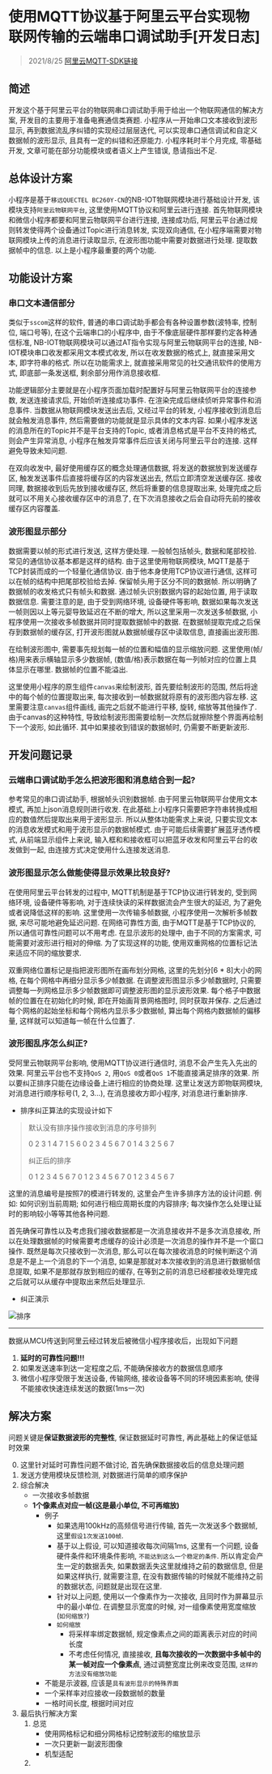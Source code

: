 # 使用MQTT协议基于阿里云平台实现物联网传输的云端串口调试助手[开发日志]

> 2021/8/25
> [阿里云MQTT-SDK链接](https://github.com/aliyun/alibabacloud-iot-device-sdk)

## 简述

开发这个基于阿里云平台的物联网串口调试助手用于给出一个物联网通信的解决方案, 开发目的主要用于准备电赛通信类赛题. 小程序从一开始串口文本接收到波形显示, 再到数据流乱序纠错的实现经过层层迭代, 可以实现串口通信调试和自定义数据帧的波形显示, 且具有一定的纠错和还原能力. 小程序耗时半个月完成, 零基础开发, 文章可能在部分功能模块或者语义上产生错误, 恳请指出不足.

## 总体设计方案

小程序是基于`移远QUECTEL BC260Y-CN`的NB-IOT物联网模块进行基础设计开发, 该模块支持`阿里云物联网平台`, 这里使用MQTT协议和阿里云进行连接. 首先物联网模块和微信小程序都要和阿里云物联网平台进行连接, 连接成功后, 阿里云平台通过规则转发使得两个设备通过Topic进行消息转发, 实现双向通信, 在小程序端需要对物联网模块上传的消息进行读取显示, 在波形图功能中需要对数据进行处理. 提取数据帧中的信息. 以上是小程序最重要的两个功能.

## 功能设计方案

### 串口文本通信部分

类似于`sscom`这样的软件, 普通的串口调试助手都会有各种设置参数(波特率, 控制位, 端口号等), 在这个云端串口的小程序中, 由于不像底层硬件那样要约定各种通信标准, NB-IOT物联网模块可以通过AT指令实现与阿里云物联网平台的连接, NB-IOT模块串口收发都采用文本模式收发, 所以在收发数据的格式上, 就直接采用文本, 即字符串的格式. 所以在功能需求上, 就直接采用常见的社交通讯软件的使用方式, 即底部一条发送框, 剩余部分用作消息接收框.

功能逻辑部分主要就是在小程序页面加载时配置好与阿里云物联网平台的连接参数, 发送连接请求后, 开始侦听连接成功事件. 在渲染完成后继续侦听异常事件和消息事件. 当数据从物联网模块发送出去后, 又经过平台的转发, 小程序接收到消息后就会触发消息事件, 然后需要做的功能就是显示具体的文本内容. 如果小程序发送的消息所在的Topic并不是平台支持的Topic, 或者消息格式是平台不支持的格式, 则会产生异常消息, 小程序在触发异常事件后应该关闭与阿里云平台的连接. 这样避免导致未知问题.

在双向收发中, 最好使用缓存区的概念处理通信数据, 将发送的数据放到发送缓存区, 触发发送事件后直接将缓存区的内容发送出去, 然后立即清空发送缓存区. 接收同理, 数据接收到后先放到接收缓存区, 然后将重要的信息提取出来, 处理完成之后就可以不用关心接收缓存区中的消息了, 在下次消息接收之后会自动将先前的接收缓存区内容覆盖.

### 波形图显示部分

数据需要以帧的形式进行发送, 这样方便处理. 一般帧包括帧头, 数据和尾部校验. 常见的通信协议基本都是这样的结构. 由于这里使用物联网模块, MQTT是基于TCP封装而成的一个轻量化通信协议. 由于他本身使用TCP协议进行通信, 这样可以在帧的结构中把尾部校验给去掉. 保留帧头用于区分不同的数据帧. 所以明确了数据帧的收发格式只有帧头和数据. 通过帧头识别数据内容的起始位置, 用于读取数据信息. 需要注意的是, 由于受到网络环境, 设备硬件等影响, 数据如果每次发送一帧则因以上等元婴导致延迟在不断的增大, 所以这里采用一次发送多帧数据, 小程序使用一次接收多帧数据并同时提取数据帧中的数据. 在数据帧提取完成之后保存到数据帧的缓存区, 打开波形图就从数据帧缓存区中读取信息, 直接画出波形图.

在绘制波形图中, 需要事先规划每一帧的位置和幅值的显示缩放问题. 这里使用(帧/格)用来表示横轴显示多少数据帧, (数值/格)表示数据在每一列帧对应的位置上具体显示在哪里. 数据帧的位置不能溢出.

这里使用小程序的原生组件`canvas`来绘制波形, 首先要绘制波形的范围, 然后将途中的每个帧的位置提取出来, 每次接收到一帧数据就将原有的波形图内容左移. 这里需要注意`canvas`组件画线, 画完之后就不能进行平移, 旋转, 缩放等其他操作了. 由于canvas的这种特性, 导致绘制波形图需要绘制一次然后就擦除整个界面再绘制下一个波形, 如此循环. 其中如果接收到错误的数据帧时, 仍需要不断更新波形.

## 开发问题记录

### 云端串口调试助手怎么把波形图和消息结合到一起?

参考常见的串口调试助手, 根据帧头识别数据帧. 由于阿里云物联网平台使用文本模式, 再加上json消息规则进行收发. 在此基础上小程序只需要把字符串转换成相应的数值然后提取出来用于波形显示. 所以从整体功能需求上来说, 只要实现文本的消息收发模式和用于波形显示的数据帧模式. 由于可能后续需要扩展蓝牙透传模式, 从前端显示组件上来说, 输入框和和接收框可以把蓝牙收发和阿里云平台的收发做到一起, 由连接方式决定使用什么连接发送消息.

### 波形图显示怎么做能使得显示效果比较良好?

在使用阿里云平台转发的过程中, MQTT机制是基于TCP协议进行转发的, 受到网络环境, 设备硬件等影响, 对于连续快读的采样数据流会产生很大的延迟, 为了避免或者说降低这样的影响. 这里使用一次传输多帧数据, 小程序使用一次解析多帧数据, 来尽可能地避免延迟问题. 在网络可靠性方面, 由于MQTT是基于TCP协议的, 所以通信可靠性问题可以不用考虑. 在显示波形的处理中, 由于不同的方案需求, 可能需要对波形进行相对的伸缩. 为了实现这样的功能, 使用双重网格的位置标记法来适应不同的缩放要求.

双重网络位置标记是指把波形图所在画布划分网格, 这里的先划分[6 * 8]大小的网格, 在每个网格中再细分显示多少帧数据. 在调整波形图显示多少帧数据时, 只需要调整每一列网格显示多少帧数据即可调整波形图的显示波形效果. 每个格子中数据帧的位置在在初始化的时候, 即在开始画背景网格图时, 同时获取并保存. 之后通过每个网格的起始坐标和每个网格内显示多少数据帧, 算出每个网格内数据帧的偏移量, 这样就可以知道每一帧在什么位置了.

### 波形图乱序怎么纠正?

受阿里云物联网平台影响, 使用MQTT协议进行通信时, 消息不会产生先入先出的效果. 阿里云平台也不支持`QoS 2`, 用`QoS 0`或者`QoS 1`不能直接满足排序的效果. 所以要纠正排序只能在边缘设备上进行相应的协商处理. 这里让发送方即物联网模块, 对消息进行顺序标号(1, 2, 3...), 在消息接收方即小程序, 对消息进行重新排序.

- 排序纠正算法的实现设计如下

> 默认没有排序操作接收到消息的序号排列
> 
> 0 2 3 1 4 7 1 5 6 0 2 3 4 5 6 7 0 1 4 3 2 5 6 7
> 
> 纠正后的排序
> 
> 0 1 2 3 4 5 6 7 0 1 2 3 4 5 6 7 0 1 2 3 4 5 6 7

这里的消息编号是按照7的模进行转发的, 这里会产生许多排序方法的设计问题. 例如: 如何识别当前周期; 如何进行相应周期长度的内容排序; 每次操作怎么处理让延时的影响较小等等其他各种问题.

首先确保可靠性以及考虑我们接收数据都是一次消息接收并不是多次消息接收, 所以在处理数据帧的时候需要考虑缓存的设计必须是一次消息的操作并不是一个窗口操作. 既然是每次只接收到一次消息, 那么可以在每次接收消息的时候判断这个消息是不是上一个消息的下一个消息, 如果是那就对本次接收到的消息进行数据帧信息提取, 如果不是那就存放到相应的缓存, 在等到之前的消息已经都接收处理完成之后就可以从缓存中提取出来然后处理显示. 

- 纠正演示

![排序](.\sort.png)

---

数据从MCU传送到阿里云经过转发后被微信小程序接收后，出现如下问题

1. **延时的可靠性问题!!!**
2. 如果发送速率到达一定程度之后, 不能确保接收方的数据信息顺序
3. 微信小程序受限于发送设备, 传输网络, 接收设备等不同的环境因素影响, 使得不能接收快速连续发送的数据(1ms一次)

## 解决方案

问题关键是**保证数据波形的完整性**, 保证数据延时可靠性, 再此基础上的保证低延时效果

0. 这里针对延时可靠性问题不做讨论, 首先确保数据接收后的信息处理问题
1. 发送方使用模块反馈检测, 对数据进行简单的顺序保护
2. 综合解决
   - 一次接收多帧数据
   - **1个像素点对应一帧(这是最小单位, 不可再缩放)**
     - 例子
       - 如果选用100kHz的高频信号进行传输, 首先一次发送多个数据帧, 这里`假设1次发送100帧`.
       - 基于以上假设, 可以知道接收每次间隔1ms, 这里有一个问题, 设备硬件条件和环境条件影响, `不能达到这么一个稳定的条件`. 所以肯定会产生一定的数据丢失, 如果数据丢失这里就维持之前的数据信息, 但是如果这样执行, 就需要注意, 在没有数据传输的时候就不能维持之前的数据状态, 问题就是出现在这里.
       - 针对以上问题, 使用以一个像素作为一次接收, 且同时作为屏幕显示中的最小单位. 在调整显示宽度的时候, 对一组像素使用宽度缩放(`如何缩放?`)
       - `如何缩放`
         - 将采样率绑定数据帧, 规定像素点之间的距离表示对应的时间长度
         - 不考虑任何情况, 直接接收, **且每次接收的一次数据中多帧中的某一帧对应一个像素点**, 通过调整宽度比例来改变范围, `这样的方法没有缩放功能`
     - 不能是示波器, 应该是`具有波形显示的特殊界面`
     - 一个采样率对应接收一段数据帧的数量
     - 一格时间长度, 根据时间对应
3. 最后执行解决方案
   1. 总览
      - 使用网格标记和细分网格标记控制波形的缩放显示
      - 一次只更新一副波形图像
      - 机型适配
   2. 

